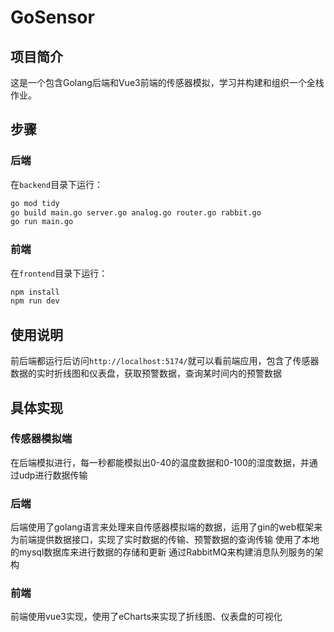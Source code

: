 # GoSensor

## 项目简介
这是一个包含Golang后端和Vue3前端的传感器模拟，学习并构建和组织一个全栈作业。
## 步骤
### 后端
在`backend`目录下运行：
   ```bash
   go mod tidy
   go build main.go server.go analog.go router.go rabbit.go
   go run main.go
   ```
### 前端
在`frontend`目录下运行：
   ```bash
   npm install
   npm run dev
   ```
## 使用说明
前后端都运行后访问` http://localhost:5174/ `就可以看前端应用，包含了传感器数据的实时折线图和仪表盘，获取预警数据，查询某时间内的预警数据

## 具体实现
### 传感器模拟端
在后端模拟进行，每一秒都能模拟出0-40的温度数据和0-100的湿度数据，并通过udp进行数据传输
### 后端
后端使用了golang语言来处理来自传感器模拟端的数据，运用了gin的web框架来为前端提供数据接口，实现了实时数据的传输、预警数据的查询传输
使用了本地的mysql数据库来进行数据的存储和更新
通过RabbitMQ来构建消息队列服务的架构
### 前端
前端使用vue3实现，使用了eCharts来实现了折线图、仪表盘的可视化
